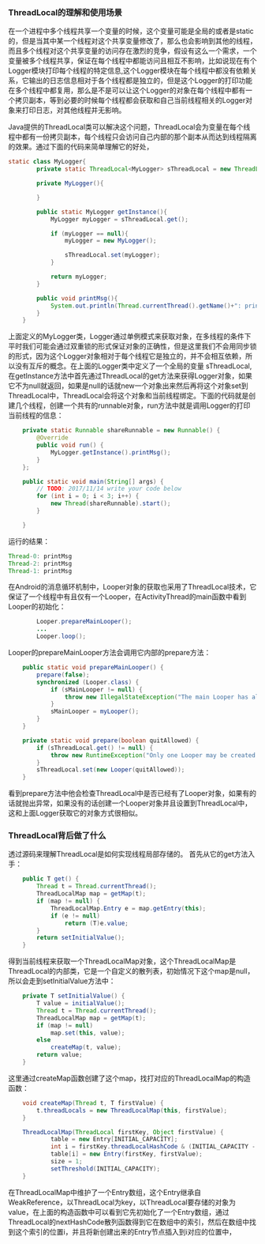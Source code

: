 ### ThreadLocal的理解和使用场景
在一个进程中多个线程共享一个变量的时候，这个变量可能是全局的或者是static的，但是当其中某一个线程对这个共享变量修改了，那么也会影响到其他的线程，而且多个线程对这个共享变量的访问存在激烈的竞争，假设有这么一个需求，一个变量被多个线程共享，保证在每个线程中都能访问且相互不影响，比如说现在有个Logger模块打印每个线程的特定信息,这个Logger模块在每个线程中都没有依赖关系，它输出的日志信息相对于各个线程都是独立的，但是这个Logger的打印功能在多个线程中都复用，那么是不是可以让这个Logger的对象在每个线程中都有一个拷贝副本，等到必要的时候每个线程都会获取和自己当前线程相关的Logger对象来打印日志，对其他线程并无影响。

Java提供的ThreadLocal类可以解决这个问题，ThreadLocal会为变量在每个线程中都有一份拷贝副本，每个线程只会访问自己内部的那个副本从而达到线程隔离的效果。通过下面的代码来简单理解它的好处，

```java
static class MyLogger{
        private static ThreadLocal<MyLogger> sThreadLocal = new ThreadLocal<MyLogger>();

        private MyLogger(){

        }

        public static MyLogger getInstance(){
            MyLogger myLogger = sThreadLocal.get();

            if (myLogger == null){
                myLogger = new MyLogger();

                sThreadLocal.set(myLogger);
            }

            return myLogger;
        }

        public void printMsg(){
            System.out.println(Thread.currentThread().getName()+": printMsg");
        }
    }

```
上面定义的MyLogger类，Logger通过单例模式来获取对象，在多线程的条件下平时我们可能会通过双重锁的形式保证对象的正确性，但是这里我们不会用同步锁的形式，因为这个Logger对象相对于每个线程它是独立的，并不会相互依赖，所以没有互斥的概念。在上面的Logger类中定义了一个全局的变量 sThreadLocal,在getInstance方法中首先通过ThreadLocal的get方法来获得Logger对象，如果它不为null就返回，如果是null的话就new一个对象出来然后再将这个对象set到ThreadLocal中，ThreadLocal会将这个对象和当前线程绑定。下面的代码就是创建几个线程，创建一个共有的runnable对象，run方法中就是调用Logger的打印当前线程的信息：

```java
    private static Runnable shareRunnable = new Runnable() {
        @Override
        public void run() {
            MyLogger.getInstance().printMsg();
        }
    };

    public static void main(String[] args) {
        // TODO: 2017/11/14 write your code below
        for (int i = 0; i < 3; i++) {
            new Thread(shareRunnable).start();
        }

    }

```
运行的结果：

```java
Thread-0: printMsg
Thread-2: printMsg
Thread-1: printMsg
```

在Android的消息循环机制中，Looper对象的获取也采用了ThreadLocal技术，它保证了一个线程中有且仅有一个Looper，在ActivityThread的main函数中看到Looper的初始化：
```java
        Looper.prepareMainLooper();
        ...
        Looper.loop();

```
Looper的prepareMainLooper方法会调用它内部的prepare方法：
```java
    public static void prepareMainLooper() {
        prepare(false);
        synchronized (Looper.class) {
            if (sMainLooper != null) {
                throw new IllegalStateException("The main Looper has already been prepared.");
            }
            sMainLooper = myLooper();
        }
    }

    private static void prepare(boolean quitAllowed) {
        if (sThreadLocal.get() != null) {
            throw new RuntimeException("Only one Looper may be created per thread");
        }
        sThreadLocal.set(new Looper(quitAllowed));
    }
```
看到prepare方法中他会检查ThreadLocal中是否已经有了Looper对象，如果有的话就抛出异常，如果没有的话创建一个Looper对象并且设置到ThreadLocal中，这和上面Logger获取它的对象方式很相似。

### ThreadLocal背后做了什么
透过源码来理解ThreadLocal是如何实现线程局部存储的。
首先从它的get方法入手：
```java
    public T get() {
        Thread t = Thread.currentThread();
        ThreadLocalMap map = getMap(t);
        if (map != null) {
            ThreadLocalMap.Entry e = map.getEntry(this);
            if (e != null)
                return (T)e.value;
        }
        return setInitialValue();
    }
```
得到当前线程来获取一个ThreadLocalMap对象，这个ThreadLocalMap是ThreadLocal的内部类，它是一个自定义的散列表，初始情况下这个map是null，所以会走到setInitialValue方法中：
```java
    private T setInitialValue() {
        T value = initialValue();
        Thread t = Thread.currentThread();
        ThreadLocalMap map = getMap(t);
        if (map != null)
            map.set(this, value);
        else
            createMap(t, value);
        return value;
    }
```
这里通过createMap函数创建了这个map，找打对应的ThreadLocalMap的构造函数：
```java
    void createMap(Thread t, T firstValue) {
        t.threadLocals = new ThreadLocalMap(this, firstValue);
    }

    ThreadLocalMap(ThreadLocal firstKey, Object firstValue) {
            table = new Entry[INITIAL_CAPACITY];
            int i = firstKey.threadLocalHashCode & (INITIAL_CAPACITY - 1);
            table[i] = new Entry(firstKey, firstValue);
            size = 1;
            setThreshold(INITIAL_CAPACITY);
    }
```
在ThreadLocalMap中维护了一个Entry数组，这个Entry继承自WeakReference，以ThreadLocal为key，以ThreadLocal要存储的对象为value，在上面的构造函数中可以看到它先初始化了一个Entry数组，通过ThreadLocal的nextHashCode散列函数得到它在数组中的索引，然后在数组中找到这个索引的位置i，并且将新创建出来的Entry节点插入到i对应的位置中，